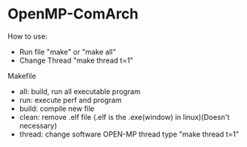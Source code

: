 # OpenMP-ComArch

How to use:
- Run file "make" or "make all"
- Change Thread "make thread t=1"

Makefile
- all: build, run all executable program
- run: execute perf and program
- build: compile new file
- clean: remove .elf file (.elf is the .exe(window) in linux)(Doesn't necessary)
- thread: change software OPEN-MP thread type "make thread t=1"
